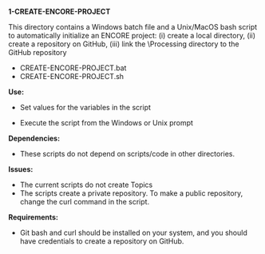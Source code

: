 **1-CREATE-ENCORE-PROJECT**  

This directory contains a Windows batch file and a Unix/MacOS bash script to automatically initialize an ENCORE project: (i) create a local directory, (ii) create a repository on GitHub, (iii) link the \Processing directory to the GitHub repository

* CREATE-ENCORE-PROJECT.bat
* CREATE-ENCORE-PROJECT.sh

**Use:** 

* Set values for the variables in the script

* Execute the script from the Windows or Unix prompt

**Dependencies:**

* These scripts do not depend on scripts/code in other directories. 

**Issues:**

* The current scripts do not create Topics
* The scripts create a private repository. To make a public repository, change the curl command in the script.

**Requirements:** 

* Git bash and curl should be installed on your system, and you should have credentials to create a repository on GitHub.

